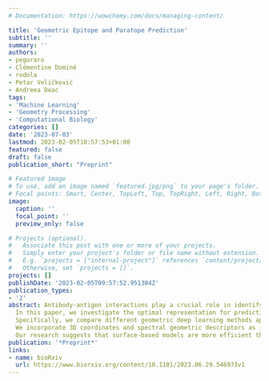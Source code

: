 ```yaml
---
# Documentation: https://wowchemy.com/docs/managing-content/

title: 'Geometric Epitope and Paratope Prediction'
subtitle: ''
summary: ''
authors:
- pegoraro
- Clémentine Dominé
- rodola
- Petar Veličković
- Andreea Deac
tags:
- 'Machine Learning'
- 'Geometry Processing'
- 'Computational Biology'
categories: []
date: '2023-07-03'
lastmod: 2023-02-05T10:57:53+01:00
featured: false
draft: false
publication_short: "Preprint"

# Featured image
# To use, add an image named `featured.jpg/png` to your page's folder.
# Focal points: Smart, Center, TopLeft, Top, TopRight, Left, Right, BottomLeft, Bottom, BottomRight.
image:
  caption: ''
  focal_point: ''
  preview_only: false

# Projects (optional).
#   Associate this post with one or more of your projects.
#   Simply enter your project's folder or file name without extension.
#   E.g. `projects = ["internal-project"]` references `content/project/deep-learning/index.md`.
#   Otherwise, set `projects = []`.
projects: []
publishDate: '2023-02-05T09:57:52.951304Z'
publication_types:
- '2'
abstract: Antibody-antigen interactions play a crucial role in identifying and neutralizing harmful foreign molecules. 
  In this paper, we investigate the optimal representation for predicting the binding sites in the two molecules and emphasize the importance of geometric information. 
  Specifically, we compare different geometric deep learning methods applied to proteins inner (I-GEP) and outer (O-GEP) structures. 
  We incorporate 3D coordinates and spectral geometric descriptors as input features to fully leverage the geometric information. 
  Our research suggests that surface-based models are more efficient than other methods, and our O-GEP experiments have achieved state-of-the-art results with significant performance improvements.
publication: '*Preprint*'
links:
- name: bioRxiv
  url: https://www.biorxiv.org/content/10.1101/2023.06.29.546973v1
---
```


